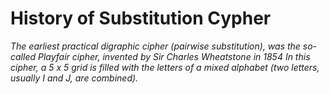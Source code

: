 # History of Substitution Cypher
*The earliest practical digraphic cipher (pairwise substitution), was the so-called Playfair cipher, invented by Sir Charles Wheatstone in 1854*
*In this cipher, a 5 x 5 grid is filled with the letters of a mixed alphabet (two letters, usually I and J, are combined).*
